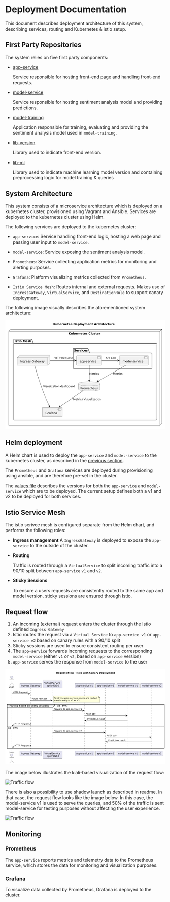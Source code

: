 # Deployment Documentation
This document describes deployment architecture of this system, describing services, routing and Kubernetes & istio setup.



## First Party Repositories
The system relies on five first party components:

- [app-service](https://github.com/remla25-team22/app-service)
    
    Service responsible for hosting front-end page and handling front-end requests.
- [model-service](https://github.com/remla25-team22/model-service)

    Service responsible for hosting sentiment analysis model and providing predictions.
- [model-training](https://github.com/remla25-team22/model-training)

    Application responsible for training, evaluating and providing the sentiment analysis model used in `model-training`.

- [lib-version](https://github.com/remla25-team22/lib-version)

    Library used to indicate front-end version.
- [lib-ml](https://github.com/remla25-team22/lib-ml)

    Library used to indicate machine learning model version and containing preprocessing logic for model training & queries

## System Architecture
This system consists of a microservice architecture which is deployed on a kubernetes cluster, provisioned using Vagrant and Ansible. Services are deployed to the kubernetes cluster using Helm. 

The following services are deployed to the kubernetes cluster:

- `app-service`: Service handling front-end logic, hosting a web page and passing user input to `model-service`.

- `model-service`: Service exposing the sentiment analysis model.

- `Prometheus`: Service collecting application metrics for monitoring and alerting purposes.

- `Grafana`: Platform visualizing metrics collected from `Prometheus`.

- `Istio Service Mesh`: Routes internal and external requests. 
    Makes use of `IngressGateway`, `VirtualService`, and `DestinationRule` to support canary deployment.

The following image visually describes the aforementioned system architecture:

![cluster layout](img/cluster-diagram.png)


## Helm deployment
A Helm chart is used to deploy the `app-service` and `model-service` to the kubernetes cluster, as described in the [previous section](#system-architecture). 

The `Prometheus` and `Grafana` services are deployed during provisioning using ansible, and are therefore pre-set in the cluster. 

The [values file](../app/values.yaml) describes the versions for both the `app-service` and `model-service` which are to be deployed. The current setup defines both a v1 and v2 to be deployed for both services.


## Istio Service Mesh 
The istio serivce mesh is configured separate from the Helm chart, and performs the following roles:

- **Ingress management**
    A `IngressGateway` is deployed to expose the `app-service` to the outside of the cluster.

- **Routing**
    
    Traffic is routed through a `VirtualService` to split incoming traffic into a 90/10 split between `app-service` `v1` and `v2`. 

- **Sticky Sessions**

    To ensure a users requests are consistently routed to the same app and model version, sticky sessions are ensured through Istio.



## Request flow

1. An incoming (external) request enters the cluster through the Istio defined `Ingress Gateway`
2. Istio routes the request via a `Virtual Service` to `app-service v1` or `app-service v2` based on canary rules with a 90/10 split
3. Sticky sessions are used to ensure consistent routing per user
4. The `app-service` forwards incoming requests to the corresponding `model-service` (either `v1` or `v2`, based on `app-service` version)
5. `app-service` serves the response from `model-service` to the user

![Traffic flow](img/traffic-diagram.png)


The image below illustrates the kiali-based visualization of the request flow:

![Traffic flow](img/traffic-management.png)

There is also a possibility to use shadow launch as described in readme. In that case, the request flow looks like the image below. In this case, the model-service v1 is used to serve the queries, and 50% of the traffic is sent model-service for testing purposes without affecting the user experience.

![Traffic flow](img/shadow.png)



## Monitoring

### Prometheus
The `app-service` reports metrics and telemetry data to the Prometheus service, which stores the data for monitoring and visualization purposes.

### Grafana
To visualize data collected by Prometheus, Grafana is deployed to the cluster.  
